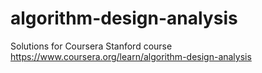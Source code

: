 # algorithm-design-analysis
Solutions for Coursera Stanford course https://www.coursera.org/learn/algorithm-design-analysis
